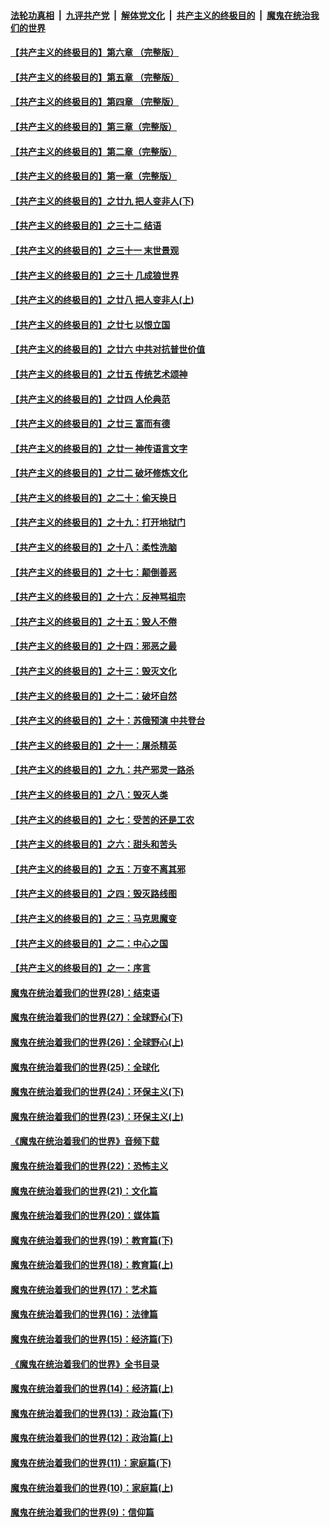 

####  [法轮功真相](../../../../basic/blob/master/README.md?t=04061001) &nbsp;|&nbsp; [九评共产党](../../../../9ping.md/blob/master/README.md?t=04061001) &nbsp;|&nbsp; [解体党文化](../../../../jtdwh.md/blob/master/README.md?t=04061001)  &nbsp;|&nbsp; [共产主义的终极目的](../../../../gczydzjmd.md/blob/master/README.md?t=04061001) &nbsp;|&nbsp; [魔鬼在统治我们的世界](../../../../mgztzwmdsj.md/blob/master/README.md?t=04061001) 

#### [【共产主义的终极目的】第六章 （完整版）](../pages/nsc422/n11428913.md?t=04061001) 

#### [【共产主义的终极目的】第五章 （完整版）](../pages/nsc422/n11428912.md?t=04061001) 

#### [【共产主义的终极目的】第四章 （完整版）](../pages/nsc422/n11428907.md?t=04061001) 

#### [【共产主义的终极目的】第三章（完整版）](../pages/nsc422/n11428848.md?t=04061001) 

#### [【共产主义的终极目的】第二章（完整版）](../pages/nsc422/n11428831.md?t=04061001) 

#### [【共产主义的终极目的】第一章（完整版）](../pages/nsc422/n11417651.md?t=04061001) 

#### [【共产主义的终极目的】之廿九 把人变非人(下)](../pages/nsc422/n11344140.md?t=04061001) 

#### [【共产主义的终极目的】之三十二 结语](../pages/nsc422/n11360535.md?t=04061001) 

#### [【共产主义的终极目的】之三十一 末世景观](../pages/nsc422/n11351129.md?t=04061001) 

#### [【共产主义的终极目的】之三十 几成狼世界](../pages/nsc422/n11348280.md?t=04061001) 

#### [【共产主义的终极目的】之廿八 把人变非人(上)](../pages/nsc422/n11340492.md?t=04061001) 

#### [【共产主义的终极目的】之廿七 以恨立国](../pages/nsc422/n11336944.md?t=04061001) 

#### [【共产主义的终极目的】之廿六 中共对抗普世价值](../pages/nsc422/n11324785.md?t=04061001) 

#### [【共产主义的终极目的】之廿五 传统艺术颂神](../pages/nsc422/n11296396.md?t=04061001) 

#### [【共产主义的终极目的】之廿四 人伦典范](../pages/nsc422/n11296397.md?t=04061001) 

#### [【共产主义的终极目的】之廿三 富而有德](../pages/nsc422/n11283598.md?t=04061001) 

#### [【共产主义的终极目的】之廿一 神传语言文字](../pages/nsc422/n11263265.md?t=04061001) 

#### [【共产主义的终极目的】之廿二 破坏修炼文化](../pages/nsc422/n11245728.md?t=04061001) 

#### [【共产主义的终极目的】之二十：偷天换日](../pages/nsc422/n11238846.md?t=04061001) 

#### [【共产主义的终极目的】之十九：打开地狱门](../pages/nsc422/n11206376.md?t=04061001) 

#### [【共产主义的终极目的】之十八：柔性洗脑](../pages/nsc422/n11199994.md?t=04061001) 

#### [【共产主义的终极目的】之十七：颠倒善恶](../pages/nsc422/n11179782.md?t=04061001) 

#### [【共产主义的终极目的】之十六：反神骂祖宗](../pages/nsc422/n11166798.md?t=04061001) 

#### [【共产主义的终极目的】之十五：毁人不倦](../pages/nsc422/n11166792.md?t=04061001) 

#### [【共产主义的终极目的】之十四：邪恶之最](../pages/nsc422/n11150249.md?t=04061001) 

#### [【共产主义的终极目的】之十三：毁灭文化](../pages/nsc422/n11135227.md?t=04061001) 

#### [【共产主义的终极目的】之十二：破坏自然](../pages/nsc422/n11135214.md?t=04061001) 

#### [【共产主义的终极目的】之十：苏俄预演 中共登台](../pages/nsc422/n11118424.md?t=04061001) 

#### [【共产主义的终极目的】之十一：屠杀精英](../pages/nsc422/n11118442.md?t=04061001) 

#### [【共产主义的终极目的】之九：共产邪灵一路杀](../pages/nsc422/n11114139.md?t=04061001) 

#### [【共产主义的终极目的】之八：毁灭人类](../pages/nsc422/n11108503.md?t=04061001) 

#### [【共产主义的终极目的】之七：受苦的还是工农](../pages/nsc422/n11101809.md?t=04061001) 

#### [【共产主义的终极目的】之六：甜头和苦头](../pages/nsc422/n11096971.md?t=04061001) 

#### [【共产主义的终极目的】之五：万变不离其邪](../pages/nsc422/n11091285.md?t=04061001) 

#### [【共产主义的终极目的】之四：毁灭路线图](../pages/nsc422/n11086284.md?t=04061001) 

#### [【共产主义的终极目的】之三：马克思魔变](../pages/nsc422/n11061941.md?t=04061001) 

#### [【共产主义的终极目的】之二：中心之国](../pages/nsc422/n11047728.md?t=04061001) 

#### [【共产主义的终极目的】之一：序言](../pages/nsc422/n11086077.md?t=04061001) 

#### [魔鬼在统治着我们的世界(28)：结束语](../pages/nsc422/n10936246.md?t=04061001) 

#### [魔鬼在统治着我们的世界(27)：全球野心(下)](../pages/nsc422/n10928319.md?t=04061001) 

#### [魔鬼在统治着我们的世界(26)：全球野心(上)](../pages/nsc422/n10900318.md?t=04061001) 

#### [魔鬼在统治着我们的世界(25)：全球化](../pages/nsc422/n10788205.md?t=04061001) 

#### [魔鬼在统治着我们的世界(24)：环保主义(下)](../pages/nsc422/n10695307.md?t=04061001) 

#### [魔鬼在统治着我们的世界(23)：环保主义(上)](../pages/nsc422/n10688613.md?t=04061001) 

#### [《魔鬼在统治着我们的世界》音频下载](../pages/nsc422/n10635553.md?t=04061001) 

#### [魔鬼在统治着我们的世界(22)：恐怖主义](../pages/nsc422/n10614727.md?t=04061001) 

#### [魔鬼在统治着我们的世界(21)：文化篇](../pages/nsc422/n10597706.md?t=04061001) 

#### [魔鬼在统治着我们的世界(20)：媒体篇](../pages/nsc422/n10586579.md?t=04061001) 

#### [魔鬼在统治着我们的世界(19)：教育篇(下)](../pages/nsc422/n10564808.md?t=04061001) 

#### [魔鬼在统治着我们的世界(18)：教育篇(上)](../pages/nsc422/n10526970.md?t=04061001) 

#### [魔鬼在统治着我们的世界(17)：艺术篇](../pages/nsc422/n10499093.md?t=04061001) 

#### [魔鬼在统治着我们的世界(16)：法律篇](../pages/nsc422/n10485969.md?t=04061001) 

#### [魔鬼在统治着我们的世界(15)：经济篇(下)](../pages/nsc422/n10469975.md?t=04061001) 

#### [《魔鬼在统治着我们的世界》全书目录](../pages/nsc422/n10464261.md?t=04061001) 

#### [魔鬼在统治着我们的世界(14)：经济篇(上)](../pages/nsc422/n10457370.md?t=04061001) 

#### [魔鬼在统治着我们的世界(13)：政治篇(下)](../pages/nsc422/n10448270.md?t=04061001) 

#### [魔鬼在统治着我们的世界(12)：政治篇(上)](../pages/nsc422/n10444576.md?t=04061001) 

#### [魔鬼在统治着我们的世界(11)：家庭篇(下)](../pages/nsc422/n10440961.md?t=04061001) 

#### [魔鬼在统治着我们的世界(10)：家庭篇(上)](../pages/nsc422/n10435448.md?t=04061001) 

#### [魔鬼在统治着我们的世界(9)：信仰篇](../pages/nsc422/n10432159.md?t=04061001) 


